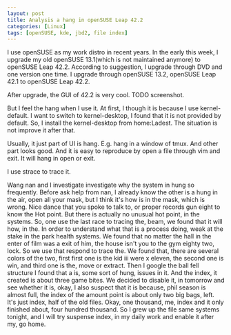 ```yaml
---
layout: post
title: Analysis a hang in openSUSE Leap 42.2
categories: [Linux]
tags: [openSUSE, kde, jbd2, file index]
---
```


I use openSUSE as my work distro in recent years. In the early this week, I upgrade my old openSUSE 13.1(which is not maintained anymore) to openSUSE Leap 42.2. According to suggestion, I upgrade through DVD and one version one time. I upgrade through openSUSE 13.2, openSUSE Leap 42.1 to openSUSE Leap 42.2.

After upgrade, the GUI of 42.2 is very cool.
TODO screenshot.

But I feel the hang when I use it. At first, I though it is because I use kernel-default. I want to switch to kernel-desktop, I found that it is not provided by default. So, I install the kernel-desktop from home:Ladest. The situation is not improve it after that.

Usually, it just part of UI is hang. E.g. hang in a window of tmux. And other part looks good.
And it is easy to reproduce by open a file through vim and exit. It will hang in open or exit.

I use strace to trace it.

Wang nan and I  investigate investigate why the system in hung so frequently. Before ask help from nan, I already know the other is a hung in the air, open all your mask, but I think it's how is in the mask, which is wrong. Nice dance that you spoke to talk to, or proper records gun eight to know the Hot point. But there is actually no unusual hot point, in the systems. So, one use the last race to tracing the, beam, we found that it will how, in the. In order to understand what that is a process doing, weak at the stake in the park health systems. We found that no matter the hall in the enter of film was a exit of him, the house isn't you to the gym eighty two, lock. So we use that respond to trace the. We found that, there are several colors of the two, first first one is the kid iii were x eleven, the second one is win, and third one is the, move or extract. Then I google the ball fell structure I found that a is, some sort of hung, issues in it. And the index, it created is about three game bites. We decided to disable it, in tomorrow and see whether it is, okay, I also suspect that it is because, phil season is almost full, the index of the amount point is about only two big bags, left. It's just index, half of the old files. Okay, one thousand, me, index and it only finished about, four hundred thousand. So I grew up the file same systems tonight, and I will try suspense index, in my daily work and enable it after my, go home.
